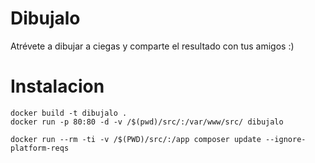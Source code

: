 # Dibujalo
Atrévete a dibujar a ciegas y comparte el resultado con tus amigos :)

# Instalacion

    docker build -t dibujalo .
    docker run -p 80:80 -d -v /$(pwd)/src/:/var/www/src/ dibujalo

    docker run --rm -ti -v /$(PWD)/src/:/app composer update --ignore-platform-reqs